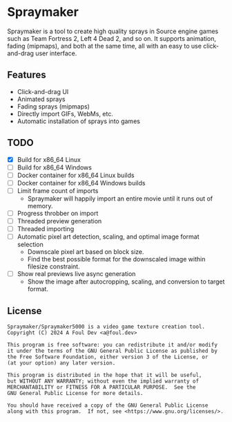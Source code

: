 # Spraymaker

Spraymaker is a tool to create high quality sprays in Source engine games such as Team Fortress 2, Left 4 Dead 2, and so on. It supports animation, fading (mipmaps), and both at the same time, all with an easy to use click-and-drag user interface.


## Features

* Click-and-drag UI
* Animated sprays
* Fading sprays (mipmaps)
* Directly import GIFs, WebMs, etc.
* Automatic installation of sprays into games


## TODO

- [x] Build for x86_64 Linux
- [ ] Build for x86_64 Windows
- [ ] Docker container for x86_64 Linux builds
- [ ] Docker container for x86_64 Windows builds
- [ ] Limit frame count of imports
  - Spraymaker will happily import an entire movie until it runs out of memory.
- [ ] Progress throbber on import
- [ ] Threaded preview generation
- [ ] Threaded importing
- [ ] Automatic pixel art detection, scaling, and optimal image format selection
  - Downscale pixel art based on block size.
  - Find the best possible format for the downscaled image within filesize constraint.
- [ ] Show real previews live async generation
  - Show the image after autocropping, scaling, and conversion to target format.


## License

    Spraymaker/Spraymaker5000 is a video game texture creation tool.
    Copyright (C) 2024 A Foul Dev <a@foul.dev>

    This program is free software: you can redistribute it and/or modify
    it under the terms of the GNU General Public License as published by
    the Free Software Foundation, either version 3 of the License, or
    (at your option) any later version.

    This program is distributed in the hope that it will be useful,
    but WITHOUT ANY WARRANTY; without even the implied warranty of
    MERCHANTABILITY or FITNESS FOR A PARTICULAR PURPOSE.  See the
    GNU General Public License for more details.

    You should have received a copy of the GNU General Public License
    along with this program.  If not, see <https://www.gnu.org/licenses/>.
